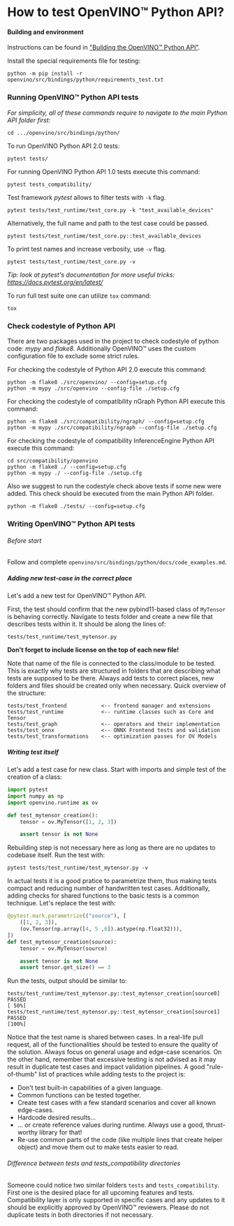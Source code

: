 # How to test OpenVINO™ Python API?

#### Building and environment
Instructions can be found in ["Building the OpenVINO™ Python API"](./build.md).

Install the special requirements file for testing:
```
python -m pip install -r openvino/src/bindings/python/requirements_test.txt
```

### Running OpenVINO™ Python API tests
*For simplicity, all of these commands require to navigate to the main Python API folder first:*
```shell
cd .../openvino/src/bindings/python/
```

To run OpenVINO Python API 2.0 tests:
```shell
pytest tests/
```

For running OpenVINO Python API 1.0 tests execute this command:
```
pytest tests_compatibility/
```

Test framework *pytest* allows to filter tests with `-k` flag.
```shell
pytest tests/test_runtime/test_core.py -k "test_available_devices"
```

Alternatively, the full name and path to the test case could be passed.
```shell
pytest tests/test_runtime/test_core.py::test_available_devices
```

To print test names and increase verbosity, use `-v` flag.
```shell
pytest tests/test_runtime/test_core.py -v
```
*Tip: look at pytest's documentation for more useful tricks: https://docs.pytest.org/en/latest/*

To run full test suite one can utilize `tox` command:
```shell
tox
```

### Check codestyle of Python API
There are two packages used in the project to check codestyle of python code: *mypy* and *flake8*.
Additionally OpenVINO™ uses the custom configuration file to exclude some strict rules.

For checking the codestyle of Python API 2.0 execute this command:
```
python -m flake8 ./src/openvino/ --config=setup.cfg
python -m mypy ./src/openvino --config-file ./setup.cfg
```
For checking the codestyle of compatibility nGraph Python API execute this command:
```
python -m flake8 ./src/compatibility/ngraph/ --config=setup.cfg
python -m mypy ./src/compatibility/ngraph --config-file ./setup.cfg
```
For checking the codestyle of compatibility InferenceEngine Python API execute this command:
```
cd src/compatibility/openvino
python -m flake8 ./ --config=setup.cfg
python -m mypy ./ --config-file ./setup.cfg
```
Also we suggest to run the codestyle check above tests if some new were added.
This check should be executed from the main Python API folder.
```
python -m flake8 ./tests/ --config=setup.cfg
```
### Writing OpenVINO™ Python API tests
###### Before start
Follow and complete `openvino/src/bindings/python/docs/code_examples.md`.

##### Adding new test-case in the correct place
Let's add a new test for OpenVINO™ Python API.

First, the test should confirm that the new pybind11-based class of `MyTensor` is behaving correctly. Navigate to tests folder and create a new file that describes tests within it. It should be along the lines of:

    tests/test_runtime/test_mytensor.py


**Don't forget to include license on the top of each new file!**

Note that name of the file is connected to the class/module to be tested. This is exactly why tests are structured in folders that are describing what tests are supposed to be there. Always add tests to correct places, new folders and files should be created only when necessary. Quick overview of the structure:

    tests/test_frontend           <-- frontend manager and extensions
    tests/test_runtime            <-- runtime classes such as Core and Tensor
    tests/test_graph              <-- operators and their implementation
    tests/test_onnx               <-- ONNX Frontend tests and validation
    tests/test_transformations    <-- optimization passes for OV Models 

##### Writing test itself
Let's add a test case for new class. Start with imports and simple test of the creation of a class:
```python
import pytest
import numpy as np 
import openvino.runtime as ov

def test_mytensor_creation():
    tensor = ov.MyTensor([1, 2, 3])

    assert tensor is not None
```

Rebuilding step is not necessary here as long as there are no updates to codebase itself. Run the test with:
```shell
pytest tests/test_runtime/test_mytensor.py -v
```

In actual tests it is a good pratice to parametrize them, thus making tests compact and reducing number of handwritten test cases. Additionally, adding checks for shared functions to the basic tests is a common technique. Let's replace the test with:
```python
@pytest.mark.parametrize(("source"), [
    ([1, 2, 3]),
    (ov.Tensor(np.array([4, 5 ,6]).astype(np.float32))),
])
def test_mytensor_creation(source):
    tensor = ov.MyTensor(source)

    assert tensor is not None
    assert tensor.get_size() == 3
```

Run the tests, output should be similar to:
```shell
tests/test_runtime/test_mytensor.py::test_mytensor_creation[source0] PASSED                                                                                                                                    [ 50%]
tests/test_runtime/test_mytensor.py::test_mytensor_creation[source1] PASSED                                                                                                                                    [100%]
```

Notice that the test name is shared between cases. In a real-life pull request, all of the functionalities should be tested to ensure the quality of the solution. Always focus on general usage and edge-case scenarios. On the other hand, remember that excessive testing is not advised as it may result in duplicate test cases and impact validation pipelines. A good "rule-of-thumb" list of practices while adding tests to the project is:
* Don't test built-in capabilities of a given language.
* Common functions can be tested together.
* Create test cases with a few standard scenarios and cover all known edge-cases.  
* Hardcode desired results...
* ... or create reference values during runtime. Always use a good, thrust-worthy library for that!
* Re-use common parts of the code (like multiple lines that create helper object) and move them out to make tests easier to read.

###### Difference between *tests* and *tests_compatibility* directories
<!-- TO-DELETE when compatibility layer is no longer supported in the project -->
Someone could notice two similar folders `tests` and `tests_compatibility`. First one is the desired place for all upcoming features and tests. Compatibility layer is only supported in specific cases and any updates to it should be explicitly approved by OpenVINO™ reviewers. Please do not duplicate tests in both directories if not necessary.
